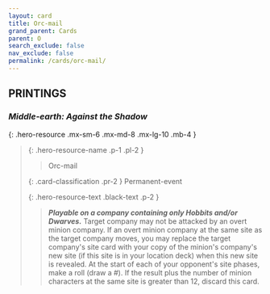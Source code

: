 ```yaml
---
layout: card
title: Orc-mail
grand_parent: Cards
parent: O
search_exclude: false
nav_exclude: false
permalink: /cards/orc-mail/
---
```


## PRINTINGS


### _Middle-earth: Against the Shadow_

{: .hero-resource .mx-sm-6 .mx-md-8 .mx-lg-10 .mb-4 }
> {: .hero-resource-name .p-1 .pl-2 }
> > <div class="card-mp"></div>
> > <div class="card-name">Orc-mail</div>
>
> {: .card-classification .pr-2 }
> Permanent-event
>
> {: .hero-resource-text .black-text .p-2 }
> > ***Playable on a company containing only Hobbits and/or Dwarves.*** Target company may not be attacked by an overt minion company. If an overt minion company at the same site as the target company moves, you may replace the target company's site card with your copy of the minion's company's new site (if this site is in your location deck) when this new site is revealed. At the start of each of your opponent's site phases, make a roll (draw a #). If the result plus the number of minion characters at the same site is greater than 12, discard this card. 
> 
